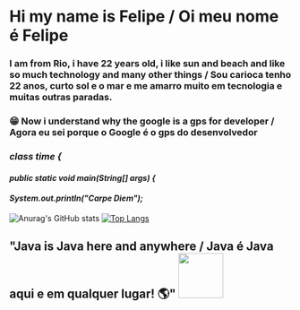 # Hi my name is Felipe / Oi meu nome é Felipe
### I am from Rio, i have 22 years old, i like sun and beach and like so much technology and many other things / Sou carioca tenho 22 anos, curto sol e o mar e me amarro muito em tecnologia e muitas outras paradas.

### :grin: Now i understand why the google is a gps for developer / Agora eu sei porque o Google é o gps do desenvolvedor  

### ***class time {***
####  ***public static void main(String[] args) {***
####    ***System.out.println("Carpe Diem");***

![Anurag's GitHub stats](https://github-readme-stats.vercel.app/api?username=felipecarvalhobarr&show_icons=true&theme=radical)
[![Top Langs](https://github-readme-stats.vercel.app/api/top-langs/?username=felipecarvalhobarr&langs_count=8)](https://github.com/anuraghazra/github-readme-stats)

## "Java is Java here and anywhere / Java é Java aqui e em qualquer lugar! :earth_americas:" <img src="https://user-images.githubusercontent.com/89545100/134685961-eb4c293b-c48b-48be-927e-f872430ca658.gif" width="80" height="80" /> 
